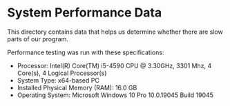 System Performance Data
=======================

This directory contains data that helps us determine whether there are slow parts 
of our program.

Performance testing was run with these specifications:

* Processor: Intel(R) Core(TM) i5-4590 CPU @ 3.30GHz, 3301 Mhz, 4 Core(s), 4 Logical Processor(s)
* System Type: x64-based PC
* Installed Physical Memory (RAM): 16.0 GB
* Operating System: Microsoft Windows 10 Pro 10.0.19045 Build 19045


